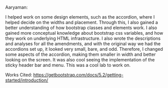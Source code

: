 Aaryaman:

I helped work on some design elements, such as the accordion, where I helped decide on the widths and
placement. Through this, I also gained a better understanding of how bootstrap classes and elements work. I
also gained more conceptual knowledge about bootstrap css variables, and how they work on underlying HTML
infrastructure. I also wrote the descriptions and analyses for all the amendments, and with the original way
we had the accordions set up, it looked very small, bare, and odd. Therefore, I changed some aspects of the
accordion, making them smaller in width and better looking on the screen. It was also cool seeing the
implementation of the sticky header bar and menu. This was a cool lab to work on.

Works Cited:
https://getbootstrap.com/docs/5.2/getting-started/introduction/
